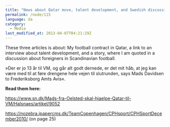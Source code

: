 ```yaml
---
title: "News about Qatar move, talent development, and Swedish discussion"
permalink: /node/115
language: da
category:
  - Media
last_modified_at: 2013-04-07T04:21:29Z
---
```


These three articles is about: My football contract in Qatar, a link to an interview about talent development, and a story, where I am quoted in a discussion about foreigners in Scandinavian football.

»Der er jo 13 år til VM, og går alt godt dernede, er det mit håb, at jeg kan være med til at føre drengene hele vejen til slutrunden, says Mads Davidsen to Frederiksborg Amts Avis«.

**Read them here:**

<https://www.sn.dk/Mads-fra-Oelsted-skal-hjaelpe-Qatar-til-VM/Halsnaes/artikel/9052>

<https://nozebra.ipapercms.dk/TeamCopenhagen/CPHsport/CPHSportDecember2010/> (on page 25)
